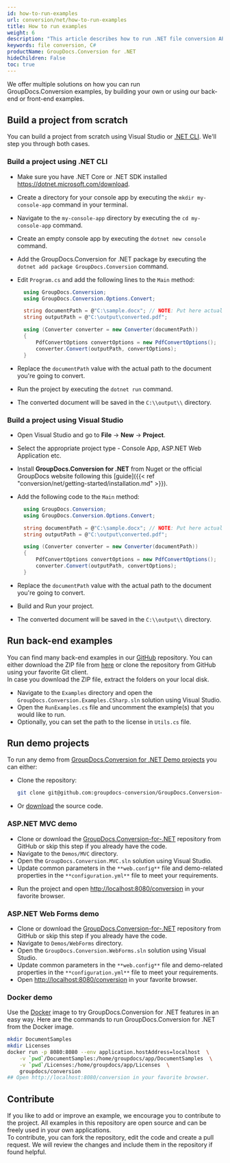 ```yaml
---
id: how-to-run-examples
url: conversion/net/how-to-run-examples
title: How to run examples
weight: 6
description: "This article describes how to run .NET file conversion API code examples."
keywords: file conversion, C#
productName: GroupDocs.Conversion for .NET
hideChildren: False
toc: true
---
```

<!--
{{< alert style="warning" >}}Before running an example make sure that GroupDocs.Conversion has been installed successfully.{{< /alert >}}

This article describes how to run .NET file conversion API code examples.
-->
We offer multiple solutions on how you can run GroupDocs.Conversion examples, by building your own or using our back-end or front-end examples.

<!--Please choose one from the following list:-->

## Build a project from scratch

You can build a project from scratch using Visual Studio or [.NET CLI](https://docs.microsoft.com/en-us/dotnet/core/tools/). We'll step you through both cases.

### Build a project using .NET CLI

* Make sure you have .NET Core or .NET SDK installed <https://dotnet.microsoft.com/download>.
* Create a directory for your console app by executing the `mkdir my-console-app` command in your terminal.
* Navigate to the `my-console-app` directory by executing the `cd my-console-app` command.
* Create an empty console app by executing the `dotnet new console` command.
* Add the GroupDocs.Conversion for .NET package by executing the `dotnet add package GroupDocs.Conversion` command.
* Edit `Program.cs` and add the following lines to the `Main` method:
  
  ```csharp
    using GroupDocs.Conversion;
	using GroupDocs.Conversion.Options.Convert;

    string documentPath = @"C:\sample.docx"; // NOTE: Put here actual path for your document
    string outputPath = @"C:\output\converted.pdf";
  
    using (Converter converter = new Converter(documentPath))
    {
        PdfConvertOptions convertOptions = new PdfConvertOptions();
        converter.Convert(outputPath, convertOptions);
    }
  ```
  
* Replace the `documentPath` value with the actual path to the document you're going to convert.
* Run the project by executing the `dotnet run` command.
* The converted document will be saved in the `C:\\output\\` directory.

### Build a project using Visual Studio

* Open Visual Studio and go to **File** -> **New** -> **Project**.
* Select the appropriate project type - Console App, ASP.NET Web Application etc.
* Install **GroupDocs.Conversion for .NET** from Nuget or the official GroupDocs website following this [guide]({{< ref "conversion/net/getting-started/installation.md" >}}).
* Add the following code to the `Main` method:

  ```csharp
    using GroupDocs.Conversion;
	using GroupDocs.Conversion.Options.Convert;

    string documentPath = @"C:\sample.docx"; // NOTE: Put here actual path for your document
    string outputPath = @"C:\output\converted.pdf";
  
    using (Converter converter = new Converter(documentPath))
    {
        PdfConvertOptions convertOptions = new PdfConvertOptions();
        converter.Convert(outputPath, convertOptions);
    }
  ```

* Replace the `documentPath` value with the actual path to the document you're going to convert.
* Build and Run your project.
* The converted document will be saved in the `C:\\output\\` directory.

## Run back-end examples

You can find many back-end examples in our [GitHub](https://github.com/groupdocs-conversion/GroupDocs.Conversion-for-.NET) repository. You can either download the ZIP file from [here](https://github.com/groupdocs-conversion/GroupDocs.Conversion-for-.NET/archive/master.zip) or clone the repository from GitHub using your favorite Git client.  
In case you download the ZIP file, extract the folders on your local disk.

* Navigate to the `Examples` directory and open the `GroupDocs.Conversion.Examples.CSharp.sln` solution using Visual Studio.
* Open the `RunExamples.cs` file and uncomment the example(s) that you would like to run.
* Optionally, you can set the path to the license in `Utils.cs` file.

## Run demo projects

To run any demo from [GroupDocs.Conversion for .NET Demo projects](https://github.com/groupdocs-conversion/GroupDocs.Conversion-for-.NET/tree/master/Demos/) you can either:

* Clone the repository:

  ```bash
  git clone git@github.com:groupdocs-conversion/GroupDocs.Conversion-for-.NET.git  
  ```

* Or [download](https://github.com/groupdocs-conversion/GroupDocs.Conversion-for-.NET/archive/master.zip) the source code.

### ASP.NET MVC demo

* Clone or download the [GroupDocs.Conversion-for-.NET](https://github.com/groupdocs-conversion/GroupDocs.Conversion-for-.NET) repository from GitHub or skip this step if you already have the code.
* Navigate to the `Demos/MVC` directory.
* Open the `GroupDocs.Conversion.MVC.sln` solution using Visual Studio.
* Update common parameters in the `**web.config**` file and demo-related properties in the `**configuration.yml**` file to meet your requirements.
<!--
 see more about configuring the demo at ["Configuration"](https://github.com/groupdocs-conversion/GroupDocs.Conversion-for-.NET/tree/master/Demos/MVC#configuration) section. -->
* Run the project and open [http://localhost:8080/conversion](http://localhost:8080/conversion) in your favorite browser.
<!--
{{< alert style="info" >}}

For more details about demo configuration please refer to ["Configuration"](https://github.com/groupdocs-conversion/GroupDocs.Conversion-for-.NET/tree/master/Demos/MVC#configuration) section.

{{< /alert >}}
-->
### ASP.NET Web Forms demo

* Clone or download the [GroupDocs.Conversion-for-.NET](https://github.com/groupdocs-conversion/GroupDocs.Conversion-for-.NET) repository from GitHub or skip this step if you already have the code.
* Navigate to `Demos/WebForms` directory.
* Open the `GroupDocs.Conversion.WebForms.sln` solution using Visual Studio.
* Update common parameters in the `**web.config**` file and demo-related properties in the `**configuration.yml**` file to meet your requirements.
* Open [http://localhost:8080/conversion](http://localhost:8080/conversion) in your favorite browser.

<!--
{{< alert style="info" >}}

For more details about demo configuration please refer to ["Configuration"](https://github.com/groupdocs-conversion/GroupDocs.Conversion-for-.NET/tree/master/Demos/WebForms#configuration) section.

{{< /alert >}}
-->
### Docker demo

Use the [Docker](https://www.docker.com/) image to try GroupDocs.Conversion for .NET features in an easy way. Here are the commands to run GroupDocs.Conversion for .NET from the Docker image.

```bash
mkdir DocumentSamples
mkdir Licenses
docker run -p 8080:8080 --env application.hostAddress=localhost  \
    -v `pwd`/DocumentSamples:/home/groupdocs/app/DocumentSamples  \
    -v `pwd`/Licenses:/home/groupdocs/app/Licenses  \
    groupdocs/conversion
## Open http://localhost:8080/conversion in your favorite browser.
```

## Contribute

If you like to add or improve an example, we encourage you to contribute to the project. All examples in this repository are open source and can be freely used in your own applications.  
To contribute, you can fork the repository, edit the code and create a pull request. We will review the changes and include them in the repository if found helpful.
